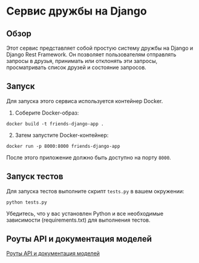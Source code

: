# Cервис дружбы на Django
 
## Обзор
 
Этот сервис представляет собой простую систему дружбы на Django и Django Rest Framework. Он позволяет пользователям отправлять запросы в друзья, принимать или отклонять эти запросы, просматривать список друзей и состояние запросов.
 
## Запуск
 
Для запуска этого сервиса используется контейнер Docker.
1.  Соберите Docker-образ:
 
`docker build -t friends-django-app .` 
 
2.  Затем запустите Docker-контейнер:
 
`docker run -p 8000:8000 friends-django-app` 
 
После этого приложение должно быть доступно на порту `8000`.
 
## Запуск тестов
 
Для запуска тестов выполните скрипт `tests.py` в вашем окружении:
 
`python tests.py` 
 
Убедитесь, что у вас установлен Python и все необходимые зависимости (requirements.txt) для выполнения тестов.
 
## Роуты API и документация моделей
 
[Роуты API и документация моделей](https://github.com/Ayoke15/FriendsVk/wiki/%D0%A0%D0%BE%D1%83%D1%82%D1%8B-API-%D0%B8-%D0%B4%D0%BE%D0%BA%D1%83%D0%BC%D0%B5%D0%BD%D1%82%D0%B0%D1%86%D0%B8%D1%8F-%D0%BC%D0%BE%D0%B4%D0%B5%D0%BB%D0%B5%D0%B9)
